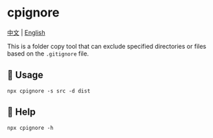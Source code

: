 # cpignore

[中文](https://github.com/xiaohuohumax/cpignore/blob/main/packages/cpignore/README.md) | [English](https://github.com/xiaohuohumax/cpignore/blob/main/packages/cpignore/README_EN.md)

This is a folder copy tool that can exclude specified directories or files based on the `.gitignore` file.

## 📖 Usage

```shell
npx cpignore -s src -d dist
```

## 🔧 Help

```shell
npx cpignore -h
```
